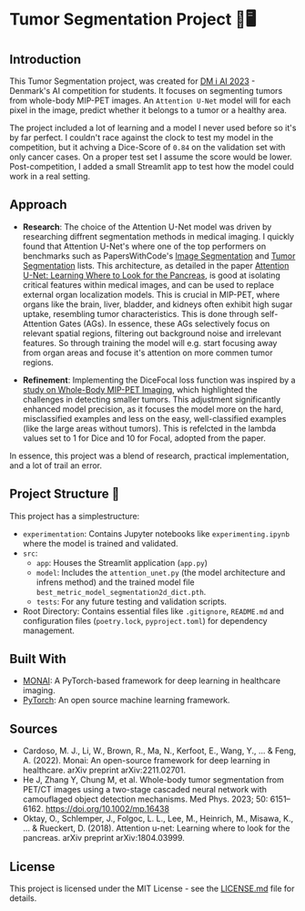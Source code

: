 # Tumor Segmentation Project 🧬🖥️

## Introduction
This Tumor Segmentation project, was created for [DM i AI 2023](https://github.com/amboltio/DM-i-AI-2023/tree/main/tumor-segmentation) - Denmark's AI competition for students. It focuses on segmenting tumors from whole-body MIP-PET images.
An `Attention U-Net` model will for each pixel in the image, predict whether it belongs to a tumor or a healthy area.

The project included a lot of learning and a model I never used before so it's by far perfect. I couldn't race against the clock to test my model in the competition, but it achving a Dice-Score of `0.84` on the validation set with only cancer cases. On a proper test set I assume the score would be lower. Post-competition, I added a small Streamlit app to test how the model could work in a real setting.

## Approach


- **Research**: The choice of the Attention U-Net model was driven by researching diffrent segmentation methods in medical imaging. I quickly found that Attention U-Net's where one of the top performers on benchmarks such as PapersWithCode's [Image Segmentation](https://paperswithcode.com/task/image-segmentation) and [Tumor Segmentation](https://paperswithcode.com/task/tumor-segmentation) lists. This architecture, as detailed in the paper [Attention U-Net: Learning Where to Look for the Pancreas](https://arxiv.org/abs/1804.03999), is good at isolating critical features within medical images, and can be used to replace external organ localization models. This is crucial in MIP-PET, where organs like the brain, liver, bladder, and kidneys often exhibit high sugar uptake, resembling tumor characteristics. This is done through self-Attention Gates (AGs). In essence, these AGs selectively focus on relevant spatial regions, filtering out background noise and irrelevant features. So through training the model will e.g. start focusing away from organ areas and focuse it's attention on more commen tumor regions. 

- **Refinement**: Implementing the DiceFocal loss function was inspired by a [study on Whole-Body MIP-PET Imaging](https://aapm.onlinelibrary.wiley.com/doi/10.1002/mp.16438), which highlighted the challenges in detecting smaller tumors. This adjustment significantly enhanced model precision, as it focuses the model more on the hard, misclassified examples and less on the easy, well-classified examples (like the large areas without tumors). This is refelcted in the lambda values set to 1 for Dice and 10 for Focal, adopted from the paper.
  
In essence, this project was a blend of research, practical implementation, and a lot of trail an error.

## Project Structure 📂

This project has a simplestructure:

- `experimentation`: Contains Jupyter notebooks like `experimenting.ipynb` where the model is trained and validated.
- `src`:
  - `app`: Houses the Streamlit application (`app.py`)
  - `model`: Includes the `attention_unet.py` (the model architecture and infrens method) and the trained model file `best_metric_model_segmentation2d_dict.pth`.
  - `tests`: For any future testing and validation scripts.
- Root Directory: Contains essential files like `.gitignore`, `README.md` and configuration files (`poetry.lock`, `pyproject.toml`) for dependency management.

## Built With

- [MONAI](https://monai.io/): A PyTorch-based framework for deep learning in healthcare imaging.
- [PyTorch](https://pytorch.org/): An open source machine learning framework.

  
## Sources
- Cardoso, M. J., Li, W., Brown, R., Ma, N., Kerfoot, E., Wang, Y., ... & Feng, A. (2022). Monai: An open-source framework for deep learning in healthcare. arXiv preprint arXiv:2211.02701.
- He J, Zhang Y, Chung M, et al. Whole-body tumor segmentation from PET/CT images using a two-stage cascaded neural network with camouflaged object detection mechanisms. Med Phys. 2023; 50: 6151–6162. https://doi.org/10.1002/mp.16438
- Oktay, O., Schlemper, J., Folgoc, L. L., Lee, M., Heinrich, M., Misawa, K., ... & Rueckert, D. (2018). Attention u-net: Learning where to look for the pancreas. arXiv preprint arXiv:1804.03999.

## License

This project is licensed under the MIT License - see the [LICENSE.md](LICENSE.md) file for details.
